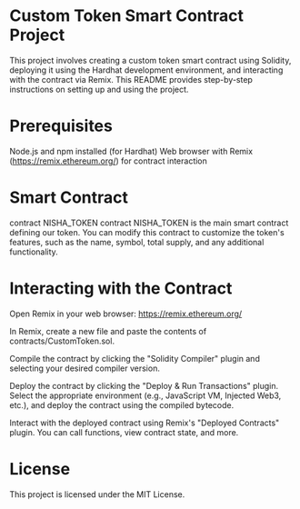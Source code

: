 # Custom Token Smart Contract Project
This project involves creating a custom token smart contract using Solidity, deploying it using the Hardhat development environment, and interacting with the contract via Remix. This README provides step-by-step instructions on setting up and using the project.

# Prerequisites
Node.js and npm installed (for Hardhat)
Web browser with Remix (https://remix.ethereum.org/) for contract interaction

# Smart Contract
contract NISHA_TOKEN 
contract NISHA_TOKEN is the main smart contract defining our token. 
You can modify this contract to customize the token's features, such as the name, symbol, total supply, and any additional functionality.

# Interacting with the Contract
Open Remix in your web browser: https://remix.ethereum.org/

In Remix, create a new file and paste the contents of contracts/CustomToken.sol.

Compile the contract by clicking the "Solidity Compiler" plugin and selecting your desired compiler version.

Deploy the contract by clicking the "Deploy & Run Transactions" plugin. Select the appropriate environment (e.g., JavaScript VM, Injected Web3, etc.), and deploy the contract using the compiled bytecode.

Interact with the deployed contract using Remix's "Deployed Contracts" plugin. You can call functions, view contract state, and more.
# License
This project is licensed under the MIT License.

